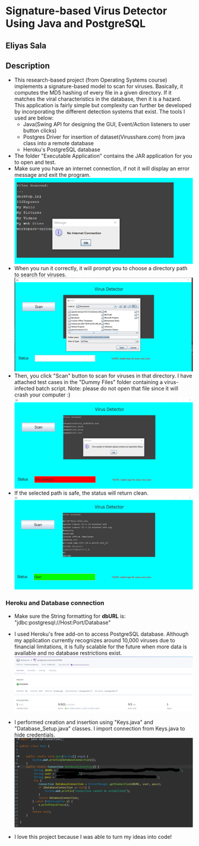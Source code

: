 # Signature-based Virus Detector Using Java and PostgreSQL
## Eliyas Sala

## Description
* This research-based project (from Operating Systems course) implements a signature-based model to scan for viruses. Basically, it computes the MD5 hashing of every file in a given directory. If it matches the viral characteristics in the database, then it is a hazard. This application is fairly simple but complexity can further be developed by incorporating the different detection systems that exist. The tools I used are below:
    * Java(Swing API for designing the GUI, Event/Action listeners to user button clicks)
    * Postgres Driver for insertion of dataset(Virusshare.com) from java class into a remote database
    * Heroku's PostgreSQL database 
* The folder "Executable Application" contains the JAR application for you to open and test. 
* Make sure you have an internet connection, if not it will display an error message and exit the program.
![](Screenshots/Screenshot0.png)
* When you run it correctly, it will prompt you to choose a directory path to search for viruses. 
![](Screenshots/Screenshot1.png)
* Then, you click "Scan" button to scan for viruses in that directory. I have attached test cases in the "Dummy Files" folder containing a virus-infected batch script. Note: please do not open that file since it will crash your computer :)
![](Screenshots/Screenshot2.png)
* If the selected path is safe, the status will return clean.
![](Screenshots/Screenshot3.png)
### Heroku and Database connection
* Make sure the String formatting for <b>dbURL</b> is:
"jdbc:postgresql://Host:Port/Database"

* I used Heroku's free  add-on to access PostgreSQL database. Although my application currently recognizes around 10,000 viruses due to financial limitations, it is fully scalable for the future when more data is available and no database restrictions exist. 
![](Screenshots/Screenshot5.png)
* I performed creation and insertion using "Keys.java" and "Database_Setup.java" classes. I import connection from Keys.java to hide credentials. 
 ![](Screenshots/Screenshot4.png)
 * I love this project because I was able to turn my ideas into code!

